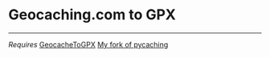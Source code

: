 # Geocaching.com to GPX
---
*Requires* 
[GeocacheToGPX](https://github.com/Hunter275/GeocacheToGPX)
[My fork of pycaching](https://github.com/Hunter275/pycaching)

